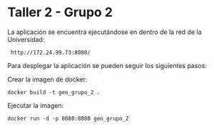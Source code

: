 # Taller 2 - Grupo 2


La aplicación se encuentra ejecutándose en dentro de la red de la Universidad:

     http://172.24.99.73:8080/


Para desplegar la aplicación se pueden seguir los siguientes pasos:

Crear la imagen de docker:
    
    docker build -t geo_grupo_2 .

Ejecutar la imagen:

    docker run -d -p 8080:8080 geo_grupo_2